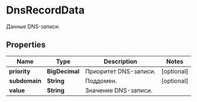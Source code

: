

# DnsRecordData

Данные DNS-записи.

## Properties

| Name | Type | Description | Notes |
|------------ | ------------- | ------------- | -------------|
|**priority** | **BigDecimal** | Приоритет DNS-записи. |  [optional] |
|**subdomain** | **String** | Поддомен. |  [optional] |
|**value** | **String** | Значение DNS-записи. |  |



